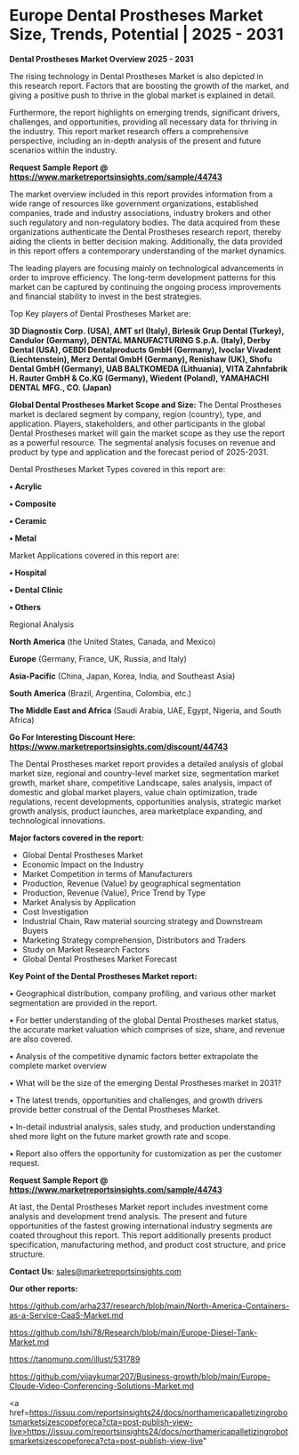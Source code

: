 # Europe Dental Prostheses Market Size, Trends, Potential | 2025 - 2031

<Strong> Dental Prostheses Market Overview 2025 - 2031</strong>

The rising technology in Dental Prostheses Market is also depicted in this research report. Factors that are boosting the growth of the market, and giving a positive push to thrive in the global market is explained in detail.

Furthermore, the report highlights on emerging trends, significant drivers, challenges, and opportunities, providing all necessary data for thriving in the industry. This report market research offers a comprehensive perspective, including an in-depth analysis of the present and future scenarios within the industry.

<strong>Request Sample Report @ <a href=https://www.marketreportsinsights.com/sample/44743>https://www.marketreportsinsights.com/sample/44743</a></strong>

The market overview included in this report provides information from a wide range of resources like government organizations, established companies, trade and industry associations, industry brokers and other such regulatory and non-regulatory bodies. The data acquired from these organizations authenticate the Dental Prostheses research report, thereby aiding the clients in better decision making. Additionally, the data provided in this report offers a contemporary understanding of the market dynamics.

The leading players are focusing mainly on technological advancements in order to improve efficiency. The long-term development patterns for this market can be captured by continuing the ongoing process improvements and financial stability to invest in the best strategies.

Top Key players of Dental Prostheses Market are:

<strong>3D Diagnostix Corp. (USA), AMT srl (Italy), Birlesik Grup Dental (Turkey), Candulor (Germany), DENTAL MANUFACTURING S.p.A. (Italy), Derby Dental (USA), GEBDI Dentalproducts GmbH (Germany), Ivoclar Vivadent (Liechtenstein), Merz Dental GmbH (Germany), Renishaw (UK), Shofu Dental GmbH (Germany), UAB BALTKOMEDA (Lithuania), VITA Zahnfabrik H. Rauter GmbH & Co.KG (Germany), Wiedent (Poland), YAMAHACHI DENTAL MFG., CO. (Japan)</strong>

<strong><b>Global Dental Prostheses Market Scope and Size:</b></strong>
The Dental Prostheses market is declared segment by company, region (country), type, and application. Players, stakeholders, and other participants in the global Dental Prostheses market will gain the market scope as they use the report as a powerful resource. The segmental analysis focuses on revenue and product by type and application and the forecast period of 2025-2031.

Dental Prostheses Market Types covered in this report are:

<strong>•  Acrylic

•  Composite

•  Ceramic

•  Metal</strong>

Market Applications covered in this report are:

<strong>•  Hospital

•  Dental Clinic

•  Others</strong> 

Regional Analysis

<strong>North America</strong> (the United States, Canada, and Mexico)

<strong>Europe</strong> (Germany, France, UK, Russia, and Italy)

<strong>Asia-Pacific</strong> (China, Japan, Korea, India, and Southeast Asia)

<strong>South America</strong> (Brazil, Argentina, Colombia, etc.)

<strong>The Middle East and Africa</strong> (Saudi Arabia, UAE, Egypt, Nigeria, and South Africa)

<strong>Go For Interesting Discount Here: <a href=https://www.marketreportsinsights.com/discount/44743>https://www.marketreportsinsights.com/discount/44743</a></strong>

The Dental Prostheses market report provides a detailed analysis of global market size, regional and country-level market size, segmentation market growth, market share, competitive Landscape, sales analysis, impact of domestic and global market players, value chain optimization, trade regulations, recent developments, opportunities analysis, strategic market growth analysis, product launches, area marketplace expanding, and technological innovations.

<strong><b>Major factors covered in the report:</b></strong>
<ul>
  <li>Global Dental Prostheses Market </li>
  <li>Economic Impact on the Industry</li>
  <li>Market Competition in terms of Manufacturers</li>
  <li>Production, Revenue (Value) by geographical segmentation</li>
  <li>Production, Revenue (Value), Price Trend by Type</li>
  <li>Market Analysis by Application</li>
  <li>Cost Investigation</li>
  <li>Industrial Chain, Raw material sourcing strategy and Downstream Buyers</li>
  <li>Marketing Strategy comprehension, Distributors and Traders</li>
  <li>Study on Market Research Factors</li>
  <li>Global Dental Prostheses Market Forecast</li>
</ul>

<strong><b>Key Point of the Dental Prostheses Market report:</b></strong>

• Geographical distribution, company profiling, and various other market segmentation are provided in the report.

• For better understanding of the global Dental Prostheses market status, the accurate market valuation which comprises of size, share, and revenue are also covered.

• Analysis of the competitive dynamic factors better extrapolate the complete market overview

• What will be the size of the emerging Dental Prostheses market in 2031?

• The latest trends, opportunities and challenges, and growth drivers provide better construal of the Dental Prostheses Market.

• In-detail industrial analysis, sales study, and production understanding shed more light on the future market growth rate and scope.

• Report also offers the opportunity for customization as per the customer request.

<strong>Request Sample Report @ <a href=https://www.marketreportsinsights.com/sample/44743>https://www.marketreportsinsights.com/sample/44743</a></strong>

At last, the Dental Prostheses Market report includes investment come analysis and development trend analysis. The present and future opportunities of the fastest growing international industry segments are coated throughout this report. This report additionally presents product specification, manufacturing method, and product cost structure, and price structure.

<strong>Contact Us:</strong>
sales@marketreportsinsights.com

<strong>Our other reports:</strong>

<a href=https://github.com/arha237/research/blob/main/North-America-Containers-as-a-Service-CaaS-Market.md>https://github.com/arha237/research/blob/main/North-America-Containers-as-a-Service-CaaS-Market.md</a>

<a href=https://github.com/Ishi78/Research/blob/main/Europe-Diesel-Tank-Market.md>https://github.com/Ishi78/Research/blob/main/Europe-Diesel-Tank-Market.md</a>

<a href=https://tanomuno.com/illust/531789>https://tanomuno.com/illust/531789</a>

<a href=https://github.com/vijaykumar207/Business-growth/blob/main/Europe-Cloude-Video-Conferencing-Solutions-Market.md>https://github.com/vijaykumar207/Business-growth/blob/main/Europe-Cloude-Video-Conferencing-Solutions-Market.md</a>

<a href=https://issuu.com/reportsinsights24/docs/northamericapalletizingrobotsmarketsizescopeforeca?cta=post-publish-view-live>https://issuu.com/reportsinsights24/docs/northamericapalletizingrobotsmarketsizescopeforeca?cta=post-publish-view-live</a>"
